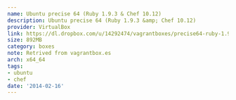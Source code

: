 ```yaml
---
name: Ubuntu precise 64 (Ruby 1.9.3 & Chef 10.12)
description: Ubuntu precise 64 (Ruby 1.9.3 &amp; Chef 10.12)
provider: VirtualBox
link: https://dl.dropbox.com/u/14292474/vagrantboxes/precise64-ruby-1.9.3-p194.box
size: 892MB
category: boxes
note: Retrived from vagrantbox.es
arch: x64_64
tags:
- ubuntu
- chef
date: '2014-02-16'
---
```

